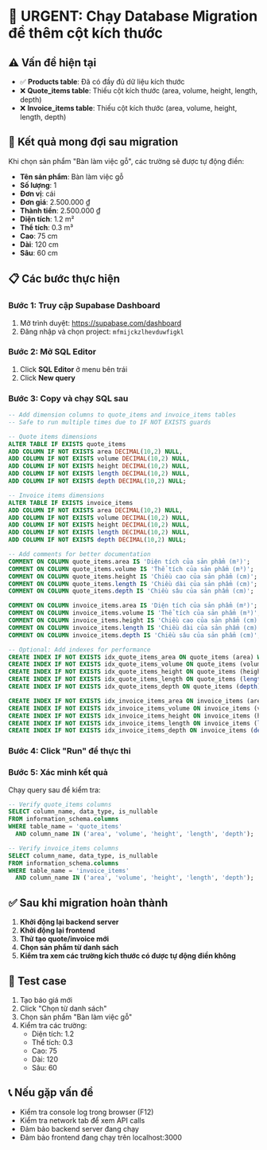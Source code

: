 # 🚨 URGENT: Chạy Database Migration để thêm cột kích thước

## ⚠️ Vấn đề hiện tại
- ✅ **Products table**: Đã có đầy đủ dữ liệu kích thước
- ❌ **Quote_items table**: Thiếu cột kích thước (area, volume, height, length, depth)
- ❌ **Invoice_items table**: Thiếu cột kích thước (area, volume, height, length, depth)

## 🎯 Kết quả mong đợi sau migration
Khi chọn sản phẩm "Bàn làm việc gỗ", các trường sẽ được tự động điền:
- **Tên sản phẩm**: Bàn làm việc gỗ
- **Số lượng**: 1
- **Đơn vị**: cái
- **Đơn giá**: 2.500.000 ₫
- **Thành tiền**: 2.500.000 ₫
- **Diện tích**: 1.2 m²
- **Thể tích**: 0.3 m³
- **Cao**: 75 cm
- **Dài**: 120 cm
- **Sâu**: 60 cm

## 📋 Các bước thực hiện

### Bước 1: Truy cập Supabase Dashboard
1. Mở trình duyệt: https://supabase.com/dashboard
2. Đăng nhập và chọn project: `mfmijckzlhevduwfigkl`

### Bước 2: Mở SQL Editor
1. Click **SQL Editor** ở menu bên trái
2. Click **New query**

### Bước 3: Copy và chạy SQL sau
```sql
-- Add dimension columns to quote_items and invoice_items tables
-- Safe to run multiple times due to IF NOT EXISTS guards

-- Quote items dimensions
ALTER TABLE IF EXISTS quote_items
ADD COLUMN IF NOT EXISTS area DECIMAL(10,2) NULL,
ADD COLUMN IF NOT EXISTS volume DECIMAL(10,2) NULL,
ADD COLUMN IF NOT EXISTS height DECIMAL(10,2) NULL,
ADD COLUMN IF NOT EXISTS length DECIMAL(10,2) NULL,
ADD COLUMN IF NOT EXISTS depth DECIMAL(10,2) NULL;

-- Invoice items dimensions
ALTER TABLE IF EXISTS invoice_items
ADD COLUMN IF NOT EXISTS area DECIMAL(10,2) NULL,
ADD COLUMN IF NOT EXISTS volume DECIMAL(10,2) NULL,
ADD COLUMN IF NOT EXISTS height DECIMAL(10,2) NULL,
ADD COLUMN IF NOT EXISTS length DECIMAL(10,2) NULL,
ADD COLUMN IF NOT EXISTS depth DECIMAL(10,2) NULL;

-- Add comments for better documentation
COMMENT ON COLUMN quote_items.area IS 'Diện tích của sản phẩm (m²)';
COMMENT ON COLUMN quote_items.volume IS 'Thể tích của sản phẩm (m³)';
COMMENT ON COLUMN quote_items.height IS 'Chiều cao của sản phẩm (cm)';
COMMENT ON COLUMN quote_items.length IS 'Chiều dài của sản phẩm (cm)';
COMMENT ON COLUMN quote_items.depth IS 'Chiều sâu của sản phẩm (cm)';

COMMENT ON COLUMN invoice_items.area IS 'Diện tích của sản phẩm (m²)';
COMMENT ON COLUMN invoice_items.volume IS 'Thể tích của sản phẩm (m³)';
COMMENT ON COLUMN invoice_items.height IS 'Chiều cao của sản phẩm (cm)';
COMMENT ON COLUMN invoice_items.length IS 'Chiều dài của sản phẩm (cm)';
COMMENT ON COLUMN invoice_items.depth IS 'Chiều sâu của sản phẩm (cm)';

-- Optional: Add indexes for performance
CREATE INDEX IF NOT EXISTS idx_quote_items_area ON quote_items (area) WHERE area IS NOT NULL;
CREATE INDEX IF NOT EXISTS idx_quote_items_volume ON quote_items (volume) WHERE volume IS NOT NULL;
CREATE INDEX IF NOT EXISTS idx_quote_items_height ON quote_items (height) WHERE height IS NOT NULL;
CREATE INDEX IF NOT EXISTS idx_quote_items_length ON quote_items (length) WHERE length IS NOT NULL;
CREATE INDEX IF NOT EXISTS idx_quote_items_depth ON quote_items (depth) WHERE depth IS NOT NULL;

CREATE INDEX IF NOT EXISTS idx_invoice_items_area ON invoice_items (area) WHERE area IS NOT NULL;
CREATE INDEX IF NOT EXISTS idx_invoice_items_volume ON invoice_items (volume) WHERE volume IS NOT NULL;
CREATE INDEX IF NOT EXISTS idx_invoice_items_height ON invoice_items (height) WHERE height IS NOT NULL;
CREATE INDEX IF NOT EXISTS idx_invoice_items_length ON invoice_items (length) WHERE length IS NOT NULL;
CREATE INDEX IF NOT EXISTS idx_invoice_items_depth ON invoice_items (depth) WHERE depth IS NOT NULL;
```

### Bước 4: Click "Run" để thực thi

### Bước 5: Xác minh kết quả
Chạy query sau để kiểm tra:
```sql
-- Verify quote_items columns
SELECT column_name, data_type, is_nullable
FROM information_schema.columns
WHERE table_name = 'quote_items'
  AND column_name IN ('area', 'volume', 'height', 'length', 'depth');

-- Verify invoice_items columns  
SELECT column_name, data_type, is_nullable
FROM information_schema.columns
WHERE table_name = 'invoice_items'
  AND column_name IN ('area', 'volume', 'height', 'length', 'depth');
```

## ✅ Sau khi migration hoàn thành
1. **Khởi động lại backend server**
2. **Khởi động lại frontend**
3. **Thử tạo quote/invoice mới**
4. **Chọn sản phẩm từ danh sách**
5. **Kiểm tra xem các trường kích thước có được tự động điền không**

## 🔧 Test case
1. Tạo báo giá mới
2. Click "Chọn từ danh sách" 
3. Chọn sản phẩm "Bàn làm việc gỗ"
4. Kiểm tra các trường:
   - Diện tích: 1.2
   - Thể tích: 0.3
   - Cao: 75
   - Dài: 120
   - Sâu: 60

## 📞 Nếu gặp vấn đề
- Kiểm tra console log trong browser (F12)
- Kiểm tra network tab để xem API calls
- Đảm bảo backend server đang chạy
- Đảm bảo frontend đang chạy trên localhost:3000
